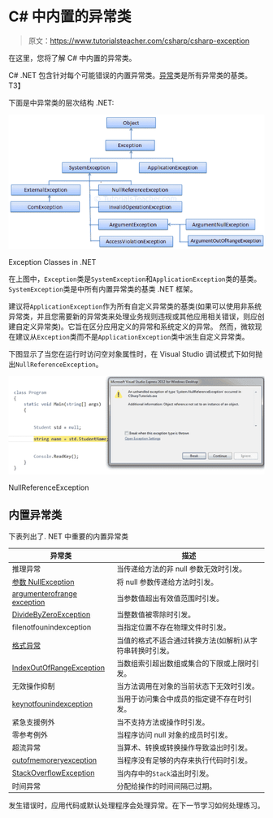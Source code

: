 # C# 中内置的异常类

> 原文：<https://www.tutorialsteacher.com/csharp/csharp-exception>

在这里，您将了解 C# 中内置的异常类。

C# .NET 包含针对每个可能错误的内置异常类。[异常](https://docs.microsoft.com/en-us/dotnet/api/system.exception?view=netframework-4.8)类是所有异常类的基类。 T3】

下面是中异常类的层次结构 .NET:

[![Exception Class Hierarchy](img/518726220751feed9fdba47fe7a4d7ad.png)](../../Content/images/csharp/exception-classes.png)

Exception Classes in .NET



在上图中，`Exception`类是`SystemException`和`ApplicationException`类的基类。`SystemException`类是中所有内置异常类的基类 .NET 框架。

建议将`ApplicationException`作为所有自定义异常类的基类(如果可以使用非系统异常类，并且您需要新的异常类来处理业务规则违规或其他应用相关错误，则应创建自定义异常类)。它旨在区分应用定义的异常和系统定义的异常。 然而，微软现在建议从`Exception`类而不是`ApplicationException`类中派生自定义异常类。

下图显示了当您在运行时访问空对象属性时，在 Visual Studio 调试模式下如何抛出`NullReferenceException`。

[![Exception](img/6f2b6cbf87d51036bc49a66595d08e3d.png)](../../Content/images/csharp/exception.png)

NullReferenceException



## 内置异常类

下表列出了. NET 中重要的内置异常类

| 异常类 | 描述 |
| --- | --- |
| 推理异常 | 当传递给方法的非 null 参数无效时引发。 |
| [参数 NullException](https://docs.microsoft.com/en-us/dotnet/api/system.argumentnullexception?view=netframework-4.8) | 将 null 参数传递给方法时引发。 |
| [argumenterofrange exception](https://docs.microsoft.com/en-us/dotnet/api/system.argumentoutofrangeexception?view=netframework-4.8) | 当参数值超出有效值范围时引发。 |
| [DivideByZeroException](https://docs.microsoft.com/en-us/dotnet/api/system.dividebyzeroexception?view=netframework-4.8) | 当整数值被零除时引发。 |
| filenotfounindexception | 当指定位置不存在物理文件时引发。 |
| [格式异常](https://docs.microsoft.com/en-us/dotnet/api/system.formatexception?view=netframework-4.8) | 当值的格式不适合通过转换方法(如解析)从字符串转换时引发。 |
| [IndexOutOfRangeException](https://docs.microsoft.com/en-us/dotnet/api/system.indexoutofrangeexception?view=netframework-4.8) | 当数组索引超出数组或集合的下限或上限时引发。 |
| 无效操作抑制 | 当方法调用在对象的当前状态下无效时引发。 |
| [keynotfounindexception](https://docs.microsoft.com/en-us/dotnet/api/system.collections.generic.keynotfoundexception?view=netframework-4.8) | 当用于访问集合中成员的指定键不存在时引发。 |
| 紧急支援例外 | 当不支持方法或操作时引发。 |
| 零参考例外 | 当程序访问 null 对象的成员时引发。 |
| 超流异常 | 当算术、转换或转换操作导致溢出时引发。 |
| [outofmemoreryexception](https://docs.microsoft.com/en-us/dotnet/api/system.outofmemoryexception?view=netframework-4.8) | 当程序没有足够的内存来执行代码时引发。 |
| [StackOverflowException](https://docs.microsoft.com/en-us/dotnet/api/system.stackoverflowexception?view=netframework-4.8) | 当内存中的`Stack`溢出时引发。 |
| 时间异常 | 分配给操作的时间间隔已过期。 |

发生错误时，应用代码或默认处理程序会处理异常。在下一节学习如何处理练习。